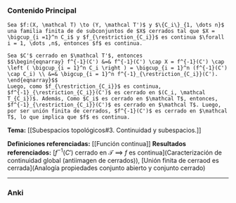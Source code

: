 ### Contenido Principal

```ad-proposition
Sea $f:(X, \mathcal T) \to (Y, \mathcal T')$ y $\{C_i\}_{1, \dots n}$ una familia finita de de subconjuntos de $X$ cerrados tal que $X = \bigcup_{i =1}^n C_i$ y $f_{\restriction_{C_i}}$ es continua $\forall i = 1, \dots ,n$, entonces $f$ es continua. 
```

```ad-proof
Sea $C'$ cerrado en $\mathcal T'$, entonces
$$\begin{eqnarray} f^{-1}(C') &=& f^{-1}(C') \cap X = f^{-1}(C') \cap \left ( \bigcup_{i = 1}^n C_i \right ) = \bigcup_{i = 1}^n (f^{-1}(C') \cap C_i) \\ &=& \bigcup_{i = 1}^n f^{-1}_{\restriction_{C_i}}(C').
\end{eqnarray}$$
Luego, como $f_{\restriction_{C_i}}$ es continua, $f^{-1}_{\restriction_{C_i}}(C')$ es cerrado en $(C_i, \mathcal T_{C_i})$. Además, Como $C_i$ es cerrado en $\mathcal T$, entonces, $f^{-1}_{\restriction_{C_i}}(C')$ es cerrado en $\mathcal T$. Luego, por ser unión finita de cerrados, $f^{-1}(C')$ es cerrado en $\mathcal T$, lo que implica que $f$ es continua.
```

**Tema:** [[Subespacios topológicos#3. Continuidad y subespacios.]]

**Definiciones referenciadas:** [[Función continua]]
**Resultados referenciados:** [$f^{-1}(C')$ cerrado en $\mathcal T$ $\implies$ $f$ es continua](Caracterización de continuidad global (antiimagen de cerrados)), [Unión finita de cerraod es cerrada](Analogía propiedades conjunto abierto y conjunto cerrado)

---
### Anki
